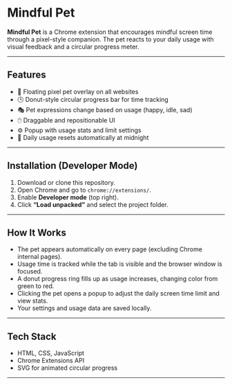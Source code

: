 # Mindful Pet

**Mindful Pet** is a Chrome extension that encourages mindful screen time through a pixel-style companion. The pet reacts to your daily usage with visual feedback and a circular progress meter.

---

## Features

- 🐾 Floating pixel pet overlay on all websites  
- 🕒 Donut-style circular progress bar for time tracking  
- 🎭 Pet expressions change based on usage (happy, idle, sad)  
- 🖱️ Draggable and repositionable UI  
- ⚙️ Popup with usage stats and limit settings  
- 🔄 Daily usage resets automatically at midnight  

---

## Installation (Developer Mode)

1. Download or clone this repository.  
2. Open Chrome and go to `chrome://extensions/`.  
3. Enable **Developer mode** (top right).  
4. Click **“Load unpacked”** and select the project folder.  

---

## How It Works

- The pet appears automatically on every page (excluding Chrome internal pages).  
- Usage time is tracked while the tab is visible and the browser window is focused.  
- A donut progress ring fills up as usage increases, changing color from green to red.  
- Clicking the pet opens a popup to adjust the daily screen time limit and view stats.  
- Your settings and usage data are saved locally.

---

## Tech Stack

- HTML, CSS, JavaScript  
- Chrome Extensions API  
- SVG for animated circular progress  

---

